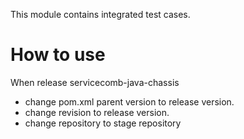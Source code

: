 This module contains integrated test cases. 

# How to use

When release servicecomb-java-chassis

* change pom.xml parent version to release version.
* change revision to release version.
* change repository to stage repository
